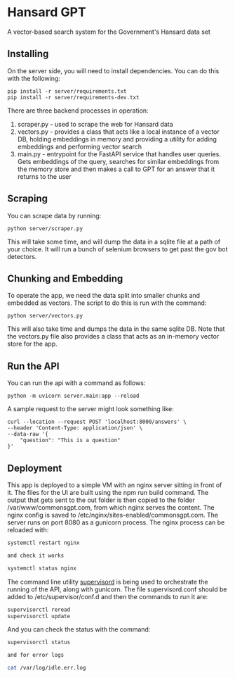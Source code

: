 # Hansard GPT

A vector-based search system for the Government's Hansard data set

## Installing

On the server side, you will need to install dependencies. You can do this with the following:

```
pip install -r server/requirements.txt
pip install -r server/requirements-dev.txt
```

There are three backend processes in operation:
1. scraper.py - used to scrape the web for Hansard data
2. vectors.py - provides a class that acts like a local instance of a vector DB, holding embeddings in memory and providing a utility for adding embeddings and performing vector search
3. main.py - entrypoint for the FastAPI service that handles user queries. Gets embeddings of the query, searches for similar embeddings from the memory store and then makes a call to GPT for an answer that it returns to the user

## Scraping

You can scrape data by running:

```
python server/scraper.py
```

This will take some time, and will dump the data in a sqlite file at a path of your choice. It will run a bunch of selenium browsers to get past the gov bot detectors.

## Chunking and Embedding

To operate the app, we need the data split into smaller chunks and embedded as vectors. The script to do this is run with the command:

```
python server/vectors.py
```

This will also take time and dumps the data in the same sqlite DB. Note that the vectors.py file also provides a class that acts as an in-memory vector store for the app.

## Run the API

You can run the api with a command as follows:

```
python -m uvicorn server.main:app --reload
```

A sample request to the server might look something like:

```
curl --location --request POST 'localhost:8000/answers' \
--header 'Content-Type: application/json' \
--data-raw '{
    "question": "This is a question"
}'
```

## Deployment

This app is deployed to a simple VM with an nginx server sitting in front of it. The files for the UI are built using the npm run build command. The output that gets sent to the out folder is then copied to the folder /var/www/commonsgpt.com, from which nginx serves the content. The nginx config is saved to /etc/nginx/sites-enabled/commonsgpt.com. The server runs on port 8080 as a gunicorn process. The nginx process can be reloaded with:

```bash
systemctl restart nginx

and check it works

systemctl status nginx
```

The command line utility [supervisord](http://supervisord.org/introduction.html) is being used to orchestrate the running of the API, along with gunicorn. The file supervisord.conf should be added to /etc/supervisor/conf.d and then the commands to run it are:

```bash
supervisorctl reread
supervisorctl update
```

And you can check the status with the command:

```bash
supervisorctl status

and for error logs

cat /var/log/idle.err.log
```